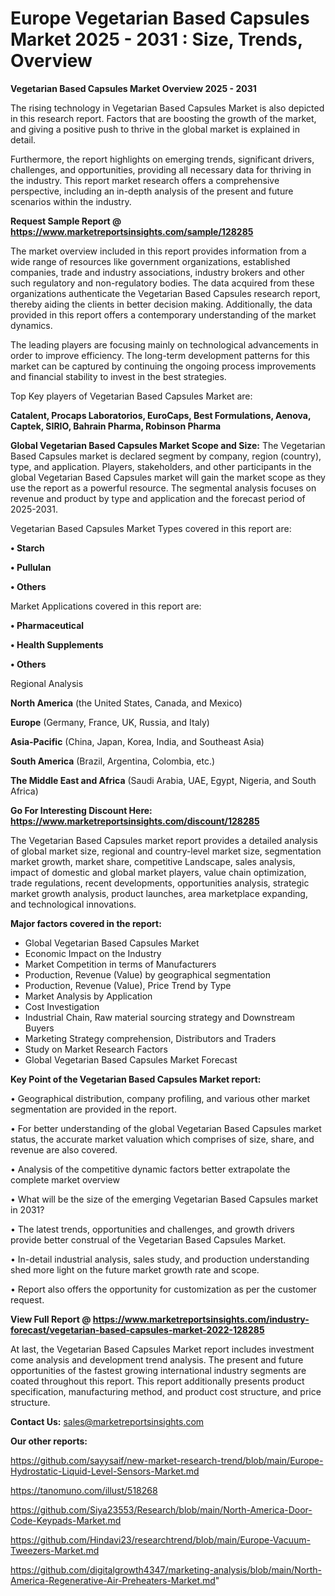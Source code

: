 # Europe Vegetarian Based Capsules Market 2025 - 2031 : Size, Trends, Overview

<Strong> Vegetarian Based Capsules Market Overview 2025 - 2031</strong>

The rising technology in Vegetarian Based Capsules Market is also depicted in this research report. Factors that are boosting the growth of the market, and giving a positive push to thrive in the global market is explained in detail.

Furthermore, the report highlights on emerging trends, significant drivers, challenges, and opportunities, providing all necessary data for thriving in the industry. This report market research offers a comprehensive perspective, including an in-depth analysis of the present and future scenarios within the industry.

<strong>Request Sample Report @ <a href=https://www.marketreportsinsights.com/sample/128285>https://www.marketreportsinsights.com/sample/128285</a></strong>

The market overview included in this report provides information from a wide range of resources like government organizations, established companies, trade and industry associations, industry brokers and other such regulatory and non-regulatory bodies. The data acquired from these organizations authenticate the Vegetarian Based Capsules research report, thereby aiding the clients in better decision making. Additionally, the data provided in this report offers a contemporary understanding of the market dynamics.

The leading players are focusing mainly on technological advancements in order to improve efficiency. The long-term development patterns for this market can be captured by continuing the ongoing process improvements and financial stability to invest in the best strategies.

Top Key players of Vegetarian Based Capsules Market are:

<strong>Catalent, Procaps Laboratorios, EuroCaps, Best Formulations, Aenova, Captek, SIRIO, Bahrain Pharma, Robinson Pharma</strong>

<strong><b>Global Vegetarian Based Capsules Market Scope and Size:</b></strong>
The Vegetarian Based Capsules market is declared segment by company, region (country), type, and application. Players, stakeholders, and other participants in the global Vegetarian Based Capsules market will gain the market scope as they use the report as a powerful resource. The segmental analysis focuses on revenue and product by type and application and the forecast period of 2025-2031.

Vegetarian Based Capsules Market Types covered in this report are:

<strong>• Starch

• Pullulan

• Others</strong>

Market Applications covered in this report are:

<strong>• Pharmaceutical

• Health Supplements

• Others</strong> 

Regional Analysis

<strong>North America</strong> (the United States, Canada, and Mexico)

<strong>Europe</strong> (Germany, France, UK, Russia, and Italy)

<strong>Asia-Pacific</strong> (China, Japan, Korea, India, and Southeast Asia)

<strong>South America</strong> (Brazil, Argentina, Colombia, etc.)

<strong>The Middle East and Africa</strong> (Saudi Arabia, UAE, Egypt, Nigeria, and South Africa)

<strong>Go For Interesting Discount Here: <a href=https://www.marketreportsinsights.com/discount/128285>https://www.marketreportsinsights.com/discount/128285</a></strong>

The Vegetarian Based Capsules market report provides a detailed analysis of global market size, regional and country-level market size, segmentation market growth, market share, competitive Landscape, sales analysis, impact of domestic and global market players, value chain optimization, trade regulations, recent developments, opportunities analysis, strategic market growth analysis, product launches, area marketplace expanding, and technological innovations.

<strong><b>Major factors covered in the report:</b></strong>
<ul>
  <li>Global Vegetarian Based Capsules Market </li>
  <li>Economic Impact on the Industry</li>
  <li>Market Competition in terms of Manufacturers</li>
  <li>Production, Revenue (Value) by geographical segmentation</li>
  <li>Production, Revenue (Value), Price Trend by Type</li>
  <li>Market Analysis by Application</li>
  <li>Cost Investigation</li>
  <li>Industrial Chain, Raw material sourcing strategy and Downstream Buyers</li>
  <li>Marketing Strategy comprehension, Distributors and Traders</li>
  <li>Study on Market Research Factors</li>
  <li>Global Vegetarian Based Capsules Market Forecast</li>
</ul>

<strong><b>Key Point of the Vegetarian Based Capsules Market report:</b></strong>

• Geographical distribution, company profiling, and various other market segmentation are provided in the report.

• For better understanding of the global Vegetarian Based Capsules market status, the accurate market valuation which comprises of size, share, and revenue are also covered.

• Analysis of the competitive dynamic factors better extrapolate the complete market overview

• What will be the size of the emerging Vegetarian Based Capsules market in 2031?

• The latest trends, opportunities and challenges, and growth drivers provide better construal of the Vegetarian Based Capsules Market.

• In-detail industrial analysis, sales study, and production understanding shed more light on the future market growth rate and scope.

• Report also offers the opportunity for customization as per the customer request.

<strong><b>View Full Report @ <a href=https://www.marketreportsinsights.com/industry-forecast/vegetarian-based-capsules-market-2022-128285>https://www.marketreportsinsights.com/industry-forecast/vegetarian-based-capsules-market-2022-128285</a></b></strong>


At last, the Vegetarian Based Capsules Market report includes investment come analysis and development trend analysis. The present and future opportunities of the fastest growing international industry segments are coated throughout this report. This report additionally presents product specification, manufacturing method, and product cost structure, and price structure.

<strong>Contact Us:</strong>
sales@marketreportsinsights.com

<strong>Our other reports:</strong>

<a href=https://github.com/sayysaif/new-market-research-trend/blob/main/Europe-Hydrostatic-Liquid-Level-Sensors-Market.md>https://github.com/sayysaif/new-market-research-trend/blob/main/Europe-Hydrostatic-Liquid-Level-Sensors-Market.md</a>

<a href=https://tanomuno.com/illust/518268>https://tanomuno.com/illust/518268</a>

<a href=https://github.com/Siya23553/Research/blob/main/North-America-Door-Code-Keypads-Market.md>https://github.com/Siya23553/Research/blob/main/North-America-Door-Code-Keypads-Market.md</a>

<a href=https://github.com/Hindavi23/researchtrend/blob/main/Europe-Vacuum-Tweezers-Market.md>https://github.com/Hindavi23/researchtrend/blob/main/Europe-Vacuum-Tweezers-Market.md</a>

<a href=https://github.com/digitalgrowth4347/marketing-analysis/blob/main/North-America-Regenerative-Air-Preheaters-Market.md>https://github.com/digitalgrowth4347/marketing-analysis/blob/main/North-America-Regenerative-Air-Preheaters-Market.md</a>"

